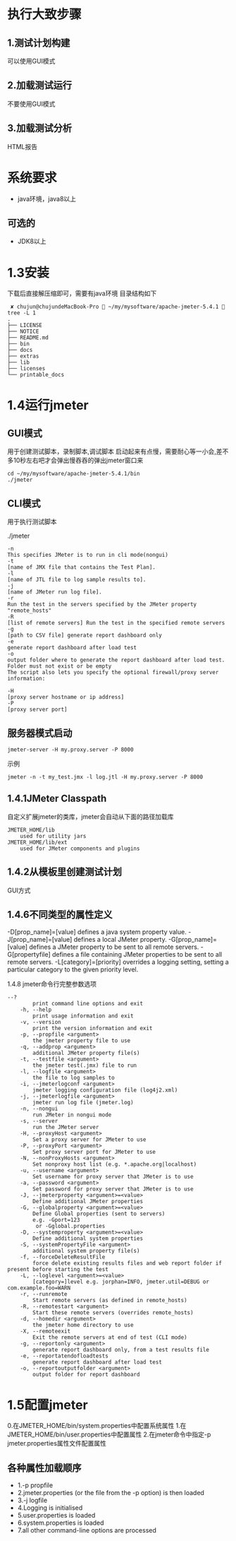 # 执行大致步骤
## 1.测试计划构建
可以使用GUI模式
## 2.加载测试运行
不要使用GUI模式
## 3.加载测试分析
HTML报告


# 系统要求
* java环境，java8以上
## 可选的
* JDK8以上


# 1.3安装
下载后直接解压缩即可，需要有java环境
目录结构如下
```
 ✘ chujun@chujundeMacBook-Pro  ~/my/mysoftware/apache-jmeter-5.4.1  tree -L 1
.
├── LICENSE
├── NOTICE
├── README.md
├── bin
├── docs
├── extras
├── lib
├── licenses
└── printable_docs
```

# 1.4运行jmeter
## GUI模式
用于创建测试脚本，录制脚本,调试脚本
启动起来有点慢，需要耐心等一小会,差不多10秒左右吧才会弹出慢吞吞的弹出jmeter窗口来
```shell
cd ~/my/mysoftware/apache-jmeter-5.4.1/bin
./jmeter
```
## CLI模式
用于执行测试脚本

./jmeter

```
-n
This specifies JMeter is to run in cli mode(nongui)
-t
[name of JMX file that contains the Test Plan].
-l
[name of JTL file to log sample results to].
-j
[name of JMeter run log file].
-r
Run the test in the servers specified by the JMeter property "remote_hosts"
-R
[list of remote servers] Run the test in the specified remote servers
-g
[path to CSV file] generate report dashboard only
-e
generate report dashboard after load test
-o
output folder where to generate the report dashboard after load test. Folder must not exist or be empty
The script also lets you specify the optional firewall/proxy server information:

-H
[proxy server hostname or ip address]
-P
[proxy server port]

```

## 服务器模式启动
```shell
jmeter-server -H my.proxy.server -P 8000
```

示例
```shell
jmeter -n -t my_test.jmx -l log.jtl -H my.proxy.server -P 8000
```

## 1.4.1JMeter Classpath
自定义扩展jmeter的类库，jmeter会自动从下面的路径加载库
```
JMETER_HOME/lib
    used for utility jars
JMETER_HOME/lib/ext
    used for JMeter components and plugins
```

## 1.4.2从模板里创建测试计划
GUI方式

## 1.4.6不同类型的属性定义
-D[prop_name]=[value]
defines a java system property value.
-J[prop_name]=[value]
defines a local JMeter property.
-G[prop_name]=[value]
defines a JMeter property to be sent to all remote servers.
-G[propertyfile]
defines a file containing JMeter properties to be sent to all remote servers.
-L[category]=[priority]
overrides a logging setting, setting a particular category to the given priority level.

1.4.8 jmeter命令行完整参数选项
```
--?
        print command line options and exit
    -h, --help
        print usage information and exit
    -v, --version
        print the version information and exit
    -p, --propfile <argument>
        the jmeter property file to use
    -q, --addprop <argument>
        additional JMeter property file(s)
    -t, --testfile <argument>
        the jmeter test(.jmx) file to run
    -l, --logfile <argument>
        the file to log samples to
    -i, --jmeterlogconf <argument>
        jmeter logging configuration file (log4j2.xml)
    -j, --jmeterlogfile <argument>
        jmeter run log file (jmeter.log)
    -n, --nongui
        run JMeter in nongui mode
    -s, --server
        run the JMeter server
    -H, --proxyHost <argument>
        Set a proxy server for JMeter to use
    -P, --proxyPort <argument>
        Set proxy server port for JMeter to use
    -N, --nonProxyHosts <argument>
        Set nonproxy host list (e.g. *.apache.org|localhost)
    -u, --username <argument>
        Set username for proxy server that JMeter is to use
    -a, --password <argument>
        Set password for proxy server that JMeter is to use
    -J, --jmeterproperty <argument>=<value>
        Define additional JMeter properties
    -G, --globalproperty <argument>=<value>
        Define Global properties (sent to servers)
        e.g. -Gport=123
         or -Gglobal.properties
    -D, --systemproperty <argument>=<value>
        Define additional system properties
    -S, --systemPropertyFile <argument>
        additional system property file(s)
    -f, --forceDeleteResultFile
        force delete existing results files and web report folder if present before starting the test
    -L, --loglevel <argument>=<value>
        [category=]level e.g. jorphan=INFO, jmeter.util=DEBUG or com.example.foo=WARN
    -r, --runremote
        Start remote servers (as defined in remote_hosts)
    -R, --remotestart <argument>
        Start these remote servers (overrides remote_hosts)
    -d, --homedir <argument>
        the jmeter home directory to use
    -X, --remoteexit
        Exit the remote servers at end of test (CLI mode)
    -g, --reportonly <argument>
        generate report dashboard only, from a test results file
    -e, --reportatendofloadtests
        generate report dashboard after load test
    -o, --reportoutputfolder <argument>
        output folder for report dashboard
```

# 1.5配置jmeter
0.在JMETER_HOME/bin/system.properties中配置系统属性
1.在JMETER_HOME/bin/user.properties中配置属性
2.在jmeter命令中指定-p jmeter.properties属性文件配置属性

## 各种属性加载顺序
* 1.-p propfile
* 2.jmeter.properties (or the file from the -p option) is then loaded
* 3.-j logfile
* 4.Logging is initialised
* 5.user.properties is loaded
* 6.system.properties is loaded
* 7.all other command-line options are processed

